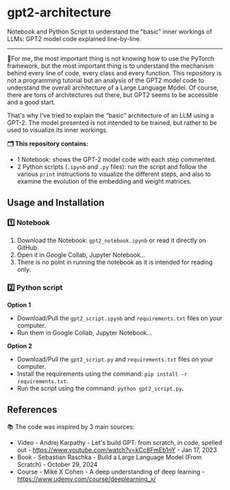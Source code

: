 # gpt2-architecture
Notebook and Python Script to understand the "basic" inner workings of LLMs: GPT2 model code explained line-by-line.


---


📍For me, the most important thing is not knowing how to use the PyTorch framework, but the most important thing is to understand the mechanism behind every line of code, every class and every function. This repository is not a programming tutorial but an analysis of the GPT2 model code to understand the overall architecture of a Large Language Model. Of course, there are tons of architectures out there, but GPT2 seems to be accessible and a good start.

That's why I've tried to explain the “basic” architecture of an LLM using a GPT-2. The model presented is not intended to be trained, but rather to be used to visualize its inner workings.

**🗂 This repository contains:**
  - 1 Notebook: shows the GPT-2 model code with each step commented.
  - 2 Python scripts (`.ipynb` and `.py` files): run the script and follow the various `print` instructions to visualize the different steps, and also to examine the evolution of the embedding and weight matrices.


## Usage and Installation

### 1️⃣ Notebook
1. Download the Notebook: `gpt2_notebook.ipynb` or read it directly on GitHub.
2. Open it in Google Collab, Jupyter Notebook...
3. There is no point in running the notebook as it is intended for reading only.

### 2️⃣ Python script

**Option 1**
- Download/Pull the `gpt2_script.ipynb` and `requirements.txt` files on your computer.
- Run them in Google Collab, Jupyter Notebook...

**Option 2**
- Download/Pull the `gpt2_script.py` and `requirements.txt` files on your computer.
- Install the requirements using the command: `pip install -r requirements.txt`.
- Run the script using the command: `python gpt2_script.py`.


## References

📚 The code was inspired by 3 main sources:

- Video - Andrej Karpathy - Let's build GPT: from scratch, in code, spelled out - https://www.youtube.com/watch?v=kCc8FmEb1nY - Jan 17, 2023
- Book - Sebastian Raschka - Build a Large Language Model (From Scratch) - October 29, 2024
- Course - Mike X Cohen - A deep understanding of deep learning - https://www.udemy.com/course/deeplearning_x/
